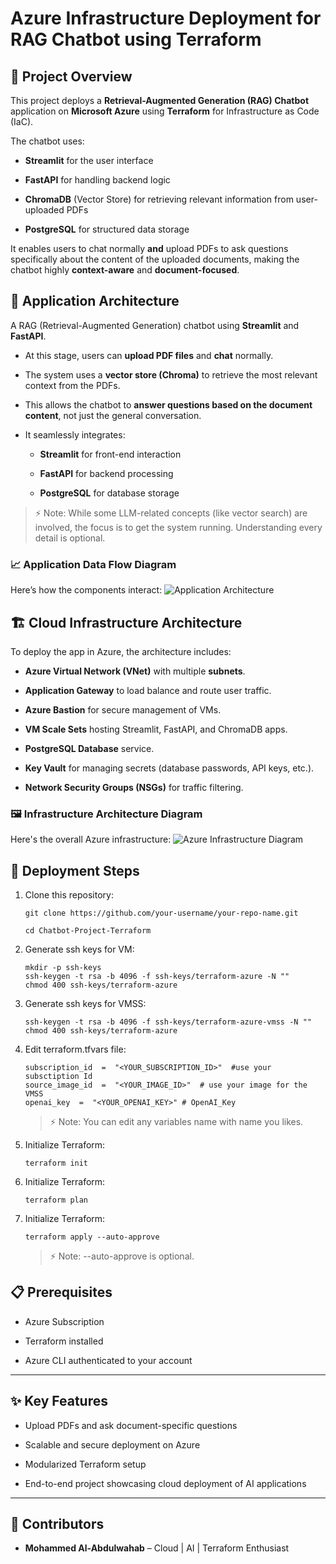# Azure Infrastructure Deployment for RAG Chatbot using Terraform

## 📖 Project Overview

  This project deploys a **Retrieval-Augmented Generation (RAG) Chatbot** application on **Microsoft Azure** using **Terraform** for Infrastructure as Code (IaC).

The chatbot uses:

-   **Streamlit** for the user interface
    
-   **FastAPI** for handling backend logic
    
-   **ChromaDB** (Vector Store) for retrieving relevant information from user-uploaded PDFs
    
-   **PostgreSQL** for structured data storage
    

It enables users to chat normally **and** upload PDFs to ask questions specifically about the content of the uploaded documents, making the chatbot highly **context-aware** and **document-focused**.

## 💬 Application Architecture

A RAG (Retrieval-Augmented Generation) chatbot using **Streamlit** and **FastAPI**.

-   At this stage, users can **upload PDF files** and **chat** normally.
    
-   The system uses a **vector store (Chroma)** to retrieve the most relevant context from the PDFs.
    
-   This allows the chatbot to **answer questions based on the document content**, not just the general conversation.
    
-   It seamlessly integrates:
    
    -   **Streamlit** for front-end interaction
        
    -   **FastAPI** for backend processing
        
    -   **PostgreSQL** for database storage
        

> ⚡ Note: While some LLM-related concepts (like vector search) are involved, the focus is to get the system running. Understanding every detail is optional.

### 📈 Application Data Flow Diagram

Here’s how the components interact:
![Application Architecture](./images/application-diagram.png)
## 🏗️ Cloud Infrastructure Architecture

To deploy the app in Azure, the architecture includes:

-   **Azure Virtual Network (VNet)** with multiple **subnets**.
    
-   **Application Gateway** to load balance and route user traffic.
    
-   **Azure Bastion** for secure management of VMs.
    
-   **VM Scale Sets** hosting Streamlit, FastAPI, and ChromaDB apps.
    
-   **PostgreSQL Database** service.
    
-   **Key Vault** for managing secrets (database passwords, API keys, etc.).
    
-   **Network Security Groups (NSGs)** for traffic filtering.
    

### 🖼️ Infrastructure Architecture Diagram

Here's the overall Azure infrastructure:
![Azure Infrastructure Diagram](./images/azure-architecture-diagram.png)

## 🚀 Deployment Steps

1.  Clone this repository:
    
    ```
    git clone https://github.com/your-username/your-repo-name.git
    
    cd Chatbot-Project-Terraform
    ```
2. Generate ssh keys for VM:
	```
	mkdir -p ssh-keys
	ssh-keygen -t rsa -b 4096 -f ssh-keys/terraform-azure -N "" 
	chmod 400 ssh-keys/terraform-azure
	```
3. Generate ssh keys for VMSS:
	```
	ssh-keygen -t rsa -b 4096 -f ssh-keys/terraform-azure-vmss -N "" 
	chmod 400 ssh-keys/terraform-azure
	```
4. Edit terraform.tfvars file:	
	```
	subscription_id  =  "<YOUR_SUBSCRIPTION_ID>"  #use your subsctiption Id
	source_image_id  =  "<YOUR_IMAGE_ID>"  # use your image for the VMSS
	openai_key  =  "<YOUR_OPENAI_KEY>" # OpenAI_Key
	```
	> ⚡ Note: You can edit any variables name with name you likes.
5.  Initialize Terraform:
	```
	terraform init
	```
6.  Initialize Terraform:
	```
	terraform plan
	```
7.  Initialize Terraform:
	```
	terraform apply --auto-approve
	```
	> ⚡ Note: --auto-approve is optional.


## 📋 Prerequisites

-   Azure Subscription
    
-   Terraform installed
    
-   Azure CLI authenticated to your account
    

----------

## ✨ Key Features

-   Upload PDFs and ask document-specific questions
    
-   Scalable and secure deployment on Azure
    
-   Modularized Terraform setup
    
-   End-to-end project showcasing cloud deployment of AI applications
    

----------

## 🤝 Contributors

-   **Mohammed Al-Abdulwahab** – Cloud | AI | Terraform Enthusiast